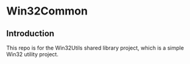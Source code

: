 # Win32Common

## Introduction

This repo is for the Win32Utils shared library project, which is a simple Win32 utility project.

